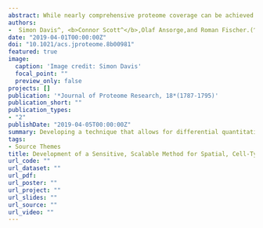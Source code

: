 ```yaml
---
abstract: While nearly comprehensive proteome coverage can be achieved from bulk tissue or cultured cells, the data usually lacks spatial resolution. As a result, tissue based proteomics averages protein abundance across multiple cell types and/or localizations. With proteomics platforms lacking sensitivity and throughput to undertake deep single-cell proteome studies in order to resolve spatial or cell type dependent protein expression gradients within tissue, proteome analysis has been combined with sorting techniques to enrich for certain cell populations. However, the spatial resolution and context is lost after cell sorting. Here, we report an optimized method for the proteomic analysis of neurons isolated from post-mortem human brain by laser capture microdissection (LCM). We tested combinations of sample collection methods, lysis buffers and digestion methods to maximize the number of identifications and quantitative performance, identifying 1500 proteins from 60 000 μm2 of 10 μm thick cerebellar molecular layer with excellent reproducibility. To demonstrate the ability of our workflow to resolve cell type specific proteomes within human brain tissue, we isolated sets of individual Betz and Purkinje cells. Both neuronal cell types are involved in motor coordination and were found to express highly specific proteomes to a depth of 2800 to 3600 proteins.
authors:
-  Simon Davis^, <b>Connor Scott^</b>,Olaf Ansorge,and Roman Fischer.(^ denotes first co-authors)
date: "2019-04-01T00:00:00Z"
doi: "10.1021/acs.jproteome.8b00981"
featured: true
image:
  caption: 'Image credit: Simon Davis'
  focal_point: ""
  preview_only: false
projects: []
publication: '*Journal of Proteome Research, 18*(1787-1795)'
publication_short: ""
publication_types:
- "2"
publishDate: "2019-04-05T00:00:00Z"
summary: Developing a technique that allows for differential quantitative proteomic analysis to be performed on minute amount of post-mortem laser microdissected material. 
tags:
- Source Themes
title: Development of a Sensitive, Scalable Method for Spatial, Cell-Type-Resolved Proteomics of the Human Brain
url_code: ""
url_dataset: ""
url_pdf: 
url_poster: ""
url_project: ""
url_slides: ""
url_source: ""
url_video: ""
---
```

